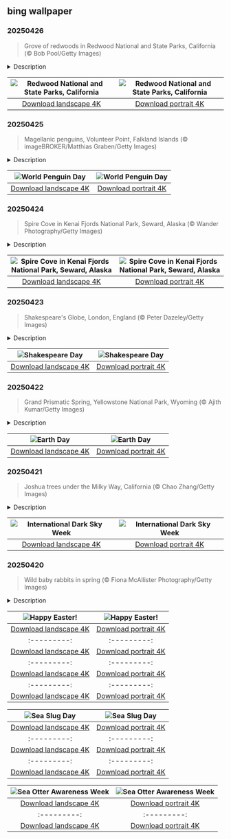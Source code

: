 ## bing wallpaper

### 20250426

> Grove of redwoods in Redwood National and State Parks, California (© Bob Pool/Getty Images)

<details>
<summary>Description</summary>

> Step into a world where trees touch the sky. The redwood groves of Redwood National and State Parks (RNSP) in California are home to some of the tallest trees on Earth, soaring over 370 feet high. The combined RNSP contain Redwood National Park, Del Norte Coast Redwoods State Park, Jedediah Smith Redwoods State Park, and Prairie Creek Redwoods State Park. Some of these redwoods were alive when the Mayans built their temples, and the Great Wall of China was under construction. Protected since 1968, the park preserves nearly half of the world's remaining old-growth redwoods.
> 
> Walk through Stout Grove in Jedediah Smith Redwoods State Park or Lady Bird Johnson Grove in Redwood National Park for a quiet stroll among the redwoods. You can also hike the Tall Trees Trail, a permit-only path where you can closely witness the tallest trees. The RNSP ecosystem is home to many animals, including Roosevelt elk, black bears, banana slugs, and the endangered marbled murrelets. Ferns and moss thrive beneath the leafy canopy, while coastal fog provides essential moisture to the trees. Whether hiking beneath these towering giants or simply standing in their shadows, the experience is humbling.
> 
> 

</details>

| ![Redwood National and State Parks, California](https://cn.bing.com/th?id=OHR.RedwoodGrove_EN-US3412092024_UHD.jpg&pid=hp&w=400&h=224&rs=1&c=4) | ![Redwood National and State Parks, California](https://cn.bing.com/th?id=OHR.RedwoodGrove_EN-US3412092024_1080x1920.jpg&pid=hp&w=155&h=315&rs=1&c=4) |
|:---------:|:---------:|
| [Download landscape 4K](https://cn.bing.com/th?id=OHR.RedwoodGrove_EN-US3412092024_UHD.jpg) | [Download portrait 4K](https://cn.bing.com/th?id=OHR.RedwoodGrove_EN-US3412092024_1080x1920.jpg) |

### 20250425

> Magellanic penguins, Volunteer Point, Falkland Islands (© imageBROKER/Matthias Graben/Getty Images)

<details>
<summary>Description</summary>

> Cute, clumsy, and completely captivating, penguins steal the show today. World Penguin Day is all about celebrating these flightless birds while raising awareness about their habitats. This day originated at McMurdo Station, an American research center on Ross Island in Antarctica, where scientists observed Adélie penguins starting their yearly migration around this time. Inspired by this natural event, the observance was created to shed light on penguins' role in the ecosystem, the threats they face, and the urgency of protecting their habitats.
> 
> Among the many remarkable species of penguins are Magellanic penguins, featured in today's image. A species native to South America's coastal regions, these birds breed along Patagonia's shores in Argentina, Chile, and the Falkland Islands. Named after Portuguese explorer Ferdinand Magellan, these medium-sized penguins were first documented in 1520. They can grow up to 30 inches tall and weigh around 15 pounds. Skilled hunters, they thrive on a diet of small fish, squid, and krill, efficiently filtering seawater with their specialized salt-excreting glands. With the abundant marine life along South America's Atlantic coast, they have a reliable food source. While these flightless creatures may not soar in the skies, they certainly capture hearts.
> 
> 

</details>

| ![World Penguin Day](https://cn.bing.com/th?id=OHR.MagellanicPenguin_EN-US3332048594_UHD.jpg&pid=hp&w=400&h=224&rs=1&c=4) | ![World Penguin Day](https://cn.bing.com/th?id=OHR.MagellanicPenguin_EN-US3332048594_1080x1920.jpg&pid=hp&w=155&h=315&rs=1&c=4) |
|:---------:|:---------:|
| [Download landscape 4K](https://cn.bing.com/th?id=OHR.MagellanicPenguin_EN-US3332048594_UHD.jpg) | [Download portrait 4K](https://cn.bing.com/th?id=OHR.MagellanicPenguin_EN-US3332048594_1080x1920.jpg) |

### 20250424

> Spire Cove in Kenai Fjords National Park, Seward, Alaska (© Wander Photography/Getty Images)

<details>
<summary>Description</summary>

> As National Park Week rolls on, let's turn our attention to Kenai Fjords National Park, a gem on Alaska's Kenai Peninsula. Stretching over 1,000 square miles, this landscape features fjords, river valleys, and alpine landscapes. More than half of the terrain is blanketed in ice. Throughout the 20th century, the park's glaciers have receded, uncovering new land for plant and animal life to take root. From ancient Sitka spruces to delicate fireweed shoots and moss carpeting the forest floor, plant life in Kenai Fjords flourishes. The park is also home to diverse terrestrial and marine mammals, including timber wolves, porcupines, Canadian lynxes, and cetaceans like orcas and fin whales. It also hosts a variety of birds, such as bald eagles and Peale's peregrine falcons.
> 
> Kenai Fjords isn't just about stunning landscapes and flourishing wilderness—it's also a place rich with human history. For thousands of years, Alaska Natives have called this region home, leaving behind traces of their lives in the land. Within the national park, the past still lingers—from the camps left by Alaska Native Sugpiaq people once scattered along the coastline to the remnants of old mining camps in Nuka Bay.
> 
> 

</details>

| ![Spire Cove in Kenai Fjords National Park, Seward, Alaska](https://cn.bing.com/th?id=OHR.KenaiSpires_EN-US3294247007_UHD.jpg&pid=hp&w=400&h=224&rs=1&c=4) | ![Spire Cove in Kenai Fjords National Park, Seward, Alaska](https://cn.bing.com/th?id=OHR.KenaiSpires_EN-US3294247007_1080x1920.jpg&pid=hp&w=155&h=315&rs=1&c=4) |
|:---------:|:---------:|
| [Download landscape 4K](https://cn.bing.com/th?id=OHR.KenaiSpires_EN-US3294247007_UHD.jpg) | [Download portrait 4K](https://cn.bing.com/th?id=OHR.KenaiSpires_EN-US3294247007_1080x1920.jpg) |

### 20250423

> Shakespeare's Globe, London, England (© Peter Dazeley/Getty Images)

<details>
<summary>Description</summary>

> 'All the world's a stage ...' and only a few have shaped that stage like William Shakespeare. Every April 23, we celebrate Shakespeare Day, honoring one of England's greatest playwrights and poets. This date is special as it marks both his birth and death. Born in 1564, Shakespeare revolutionized English literature with unforgettable works like 'Hamlet,' 'Macbeth,' and 'Romeo and Juliet.' Four centuries after his death, his influence remains undeniable—his stories continue to captivate, challenge, and inspire.
> 
> With today's image, we can step inside Shakespeare's Globe in London, a faithful reconstruction of the original 1599 theater where the Bard's plays once thrilled Elizabethan audiences. The original Globe, built by Shakespeare's acting company, the Lord Chamberlain's Men, was destroyed by fire in 1613 when a cannon misfired during a performance of 'Henry VIII.' With an open-air stage, wooden benches, and a standing 'groundlings' area, the modern Globe is as close as one can get to experiencing Shakespeare's plays as his audience did.
> 
> 

</details>

| ![Shakespeare Day](https://cn.bing.com/th?id=OHR.GlobeTheatre_EN-US3262022178_UHD.jpg&pid=hp&w=400&h=224&rs=1&c=4) | ![Shakespeare Day](https://cn.bing.com/th?id=OHR.GlobeTheatre_EN-US3262022178_1080x1920.jpg&pid=hp&w=155&h=315&rs=1&c=4) |
|:---------:|:---------:|
| [Download landscape 4K](https://cn.bing.com/th?id=OHR.GlobeTheatre_EN-US3262022178_UHD.jpg) | [Download portrait 4K](https://cn.bing.com/th?id=OHR.GlobeTheatre_EN-US3262022178_1080x1920.jpg) |

### 20250422

> Grand Prismatic Spring, Yellowstone National Park, Wyoming (© Ajith Kumar/Getty Images)

<details>
<summary>Description</summary>

> On Earth Day, let's journey to one of nature's most stunning displays of geothermal power—Grand Prismatic Spring in Yellowstone National Park, Wyoming. The largest hot spring in the US, it spans 370 feet across and reaches temperatures of 160°F. This geothermal marvel is fueled by the immense heat of the massive Yellowstone volcano beneath the surface. Its vivid rings of blue, green, yellow, and orange are created by heat-loving microorganisms—called thermophiles—that thrive in the mineral-rich waters.
> 
> Yellowstone's geothermal activity not only fuels its geysers and hot springs, but also demonstrates a model for sustainable energy. Unlike fossil fuels, geothermal energy provides a continuous and renewable energy source. As we celebrate Earth Day, the theme 'Our Power, Our Planet' highlights the need for cleaner energy solutions. Yellowstone National Park's geothermal forces showcase Earth's untapped potential—one that could help reduce carbon emissions and combat climate change. The Grand Prismatic Spring serves as a reminder that our planet holds immense power. The challenge is using it wisely for a sustainable future.
> 
> 

</details>

| ![Earth Day](https://cn.bing.com/th?id=OHR.YellowstoneSpring_EN-US2710865870_UHD.jpg&pid=hp&w=400&h=224&rs=1&c=4) | ![Earth Day](https://cn.bing.com/th?id=OHR.YellowstoneSpring_EN-US2710865870_1080x1920.jpg&pid=hp&w=155&h=315&rs=1&c=4) |
|:---------:|:---------:|
| [Download landscape 4K](https://cn.bing.com/th?id=OHR.YellowstoneSpring_EN-US2710865870_UHD.jpg) | [Download portrait 4K](https://cn.bing.com/th?id=OHR.YellowstoneSpring_EN-US2710865870_1080x1920.jpg) |

### 20250421

> Joshua trees under the Milky Way, California (© Chao Zhang/Getty Images)

<details>
<summary>Description</summary>

> Imagine standing under a sky so dark that the Milky Way stretches across it like a luminous ribbon. This is the experience that International Dark Sky Week aims to bring back. Every April, during the week of the new moon (this year from April 21 to 27), we are invited to turn off our lights and gaze at the stars. The event was initiated by Jennifer Barlow, a high school student in 2003, to combat light pollution. One of the best places to experience the night sky's beauty is Joshua Tree National Park in southeastern California, an International Dark Sky Park. Here, the absence of artificial light allows visitors to see the stars as our ancestors once did. Did you know that light pollution prevents us from seeing most of the stars in the Milky Way? By reducing it, we can reconnect with the universe's beauty and wonder.
> 
> 
> 
> 

</details>

| ![International Dark Sky Week](https://cn.bing.com/th?id=OHR.JoshuaStars_EN-US2563220033_UHD.jpg&pid=hp&w=400&h=224&rs=1&c=4) | ![International Dark Sky Week](https://cn.bing.com/th?id=OHR.JoshuaStars_EN-US2563220033_1080x1920.jpg&pid=hp&w=155&h=315&rs=1&c=4) |
|:---------:|:---------:|
| [Download landscape 4K](https://cn.bing.com/th?id=OHR.JoshuaStars_EN-US2563220033_UHD.jpg) | [Download portrait 4K](https://cn.bing.com/th?id=OHR.JoshuaStars_EN-US2563220033_1080x1920.jpg) |

### 20250420

> Wild baby rabbits in spring (© Fiona McAllister Photography/Getty Images)

<details>
<summary>Description</summary>

> Today is a special day for billions of Christians worldwide—a time of renewal, celebration, and traditions. Easter, also called Pascha or Resurrection Sunday, commemorates the resurrection of Jesus Christ as described in the New Testament. It's also a time for festive traditions, from sunrise services to Easter egg hunts and, of course, the beloved Easter Bunny.
> 
> The origins of the Easter Bunny are unclear, but historians believe German settlers introduced the tradition to America in the 1700s. In German folklore, an egg-laying hare called 'Osterhase' visited children and left behind decorated eggs representing good fortune and new beginnings. Over time, this tradition evolved into Easter baskets filled with chocolates, jellybeans, and marshmallows. Whether you're enjoying a festive feast, decorating eggs, or simply soaking in the beauty of spring, may your Easter be filled with joy and love!
> 
> 

</details>

| ![Happy Easter!](https://cn.bing.com/th?id=OHR.BunnyLove_EN-US2535495337_UHD.jpg&pid=hp&w=400&h=224&rs=1&c=4) | ![Happy Easter!](https://cn.bing.com/th?id=OHR.BunnyLove_EN-US2535495337_1080x1920.jpg&pid=hp&w=155&h=315&rs=1&c=4) |
|:---------:|:---------:|
| [Download landscape 4K](https://cn.bing.com/th?id=OHR.BunnyLove_EN-US2535495337_UHD.jpg) | [Download portrait 4K](https://cn.bing.com/th?id=OHR.BunnyLove_EN-US2535495337_1080x1920.jpg) |14977846_1080x1920.jpg&pid=hp&w=155&h=315&rs=1&c=4) |
|:---------:|:---------:|
| [Download landscape 4K](https://cn.bing.com/th?id=OHR.TulipsWindmill_EN-US8114977846_UHD.jpg) | [Download portrait 4K](https://cn.bing.com/th?id=OHR.TulipsWindmill_EN-US8114977846_1080x1920.jpg) |8078019606_UHD.jpg) | [Download portrait 4K](https://cn.bing.com/th?id=OHR.LittleFoxes_EN-US8078019606_1080x1920.jpg) |l Cave, Algarve, Portugal](https://cn.bing.com/th?id=OHR.LagoaPortugal_EN-US2211601955_1080x1920.jpg&pid=hp&w=155&h=315&rs=1&c=4) |
|:---------:|:---------:|
| [Download landscape 4K](https://cn.bing.com/th?id=OHR.LagoaPortugal_EN-US2211601955_UHD.jpg) | [Download portrait 4K](https://cn.bing.com/th?id=OHR.LagoaPortugal_EN-US2211601955_1080x1920.jpg) |CarrizoBloom_EN-US2504669059_UHD.jpg) | [Download portrait 4K](https://cn.bing.com/th?id=OHR.CarrizoBloom_EN-US2504669059_1080x1920.jpg) |20.jpg) |e 4K](https://cn.bing.com/th?id=OHR.CoralTurtle_EN-US6100263163_UHD.jpg) | [Download portrait 4K](https://cn.bing.com/th?id=OHR.CoralTurtle_EN-US6100263163_1080x1920.jpg) |as_EN-US6430903741_UHD.jpg) | [Download portrait 4K](https://cn.bing.com/th?id=OHR.Calacas_EN-US6430903741_1080x1920.jpg) |.com/th?id=OHR.SealRiver_EN-US6267835630_1080x1920.jpg&pid=hp&w=155&h=315&rs=1&c=4) |
|:---------:|:---------:|
| [Download landscape 4K](https://cn.bing.com/th?id=OHR.SealRiver_EN-US6267835630_UHD.jpg) | [Download portrait 4K](https://cn.bing.com/th?id=OHR.SealRiver_EN-US6267835630_1080x1920.jpg) |e a more fitting name. Someone call Terry.
> 
> 

</details>

| ![Sea Slug Day](https://cn.bing.com/th?id=OHR.SeaAngel_EN-US5531672696_UHD.jpg&pid=hp&w=400&h=224&rs=1&c=4) | ![Sea Slug Day](https://cn.bing.com/th?id=OHR.SeaAngel_EN-US5531672696_1080x1920.jpg&pid=hp&w=155&h=315&rs=1&c=4) |
|:---------:|:---------:|
| [Download landscape 4K](https://cn.bing.com/th?id=OHR.SeaAngel_EN-US5531672696_UHD.jpg) | [Download portrait 4K](https://cn.bing.com/th?id=OHR.SeaAngel_EN-US5531672696_1080x1920.jpg) |OHR.DarkSkyAcadia_EN-US6966527964_1080x1920.jpg) |.bing.com/th?id=OHR.GoldenJellyfish_EN-US6743816471_1080x1920.jpg&pid=hp&w=155&h=315&rs=1&c=4) |
|:---------:|:---------:|
| [Download landscape 4K](https://cn.bing.com/th?id=OHR.GoldenJellyfish_EN-US6743816471_UHD.jpg) | [Download portrait 4K](https://cn.bing.com/th?id=OHR.GoldenJellyfish_EN-US6743816471_1080x1920.jpg) |ng.com/th?id=OHR.LastDollarRoad_EN-US7923638318_UHD.jpg&pid=hp&w=400&h=224&rs=1&c=4) | ![First day of autumn](https://cn.bing.com/th?id=OHR.LastDollarRoad_EN-US7923638318_1080x1920.jpg&pid=hp&w=155&h=315&rs=1&c=4) |
|:---------:|:---------:|
| [Download landscape 4K](https://cn.bing.com/th?id=OHR.LastDollarRoad_EN-US7923638318_UHD.jpg) | [Download portrait 4K](https://cn.bing.com/th?id=OHR.LastDollarRoad_EN-US7923638318_1080x1920.jpg) |ppers who hunted otters to near extinction before they were protected by law. Although sea otter populations have rebounded, they are still considered endangered. Otters live along the Pacific Coast of North America, from California up to Alaska. Although they can walk on land, they almost never find the need or desire to, even when it's nap time. When they're ready for a snooze, they'll raft up, wrap themselves in a strand of kelp to keep them from drifting away, and recline on the world's biggest waterbed.

</details>

| ![Sea Otter Awareness Week](https://cn.bing.com/th?id=OHR.SitkaOtters_EN-US7714053956_UHD.jpg&pid=hp&w=400&h=224&rs=1&c=4) | ![Sea Otter Awareness Week](https://cn.bing.com/th?id=OHR.SitkaOtters_EN-US7714053956_1080x1920.jpg&pid=hp&w=155&h=315&rs=1&c=4) |
|:---------:|:---------:|
| [Download landscape 4K](https://cn.bing.com/th?id=OHR.SitkaOtters_EN-US7714053956_UHD.jpg) | [Download portrait 4K](https://cn.bing.com/th?id=OHR.SitkaOtters_EN-US7714053956_1080x1920.jpg) |oo_EN-US7569665443_UHD.jpg&pid=hp&w=400&h=224&rs=1&c=4) | ![World Bamboo Day](https://cn.bing.com/th?id=OHR.ArashiyamaBamboo_EN-US7569665443_1080x1920.jpg&pid=hp&w=155&h=315&rs=1&c=4) |
|:---------:|:---------:|
| [Download landscape 4K](https://cn.bing.com/th?id=OHR.ArashiyamaBamboo_EN-US7569665443_UHD.jpg) | [Download portrait 4K](https://cn.bing.com/th?id=OHR.ArashiyamaBamboo_EN-US7569665443_1080x1920.jpg) |